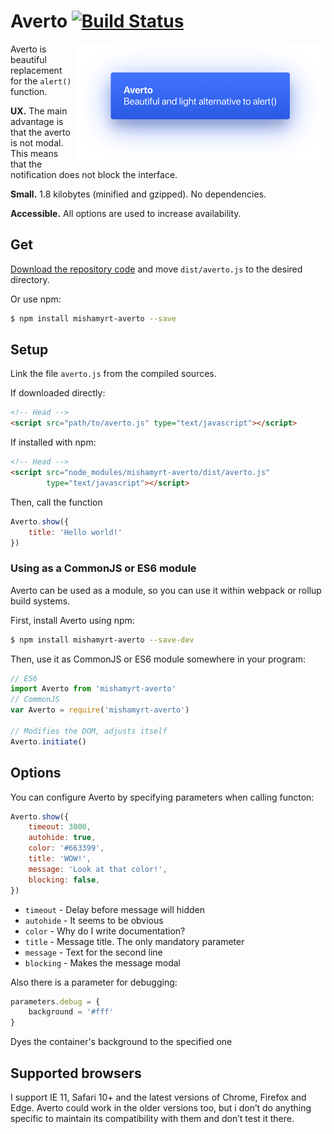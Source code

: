 # Averto [![Build Status](https://travis-ci.org/mishamyrt/averto.svg?branch=master)][ci]

<a href="http://mishamyrt.github.io/averto/"><img src="https://raw.githubusercontent.com/mishamyrt/averto/master/img/screenshot.png" align="right"
     alt="Averto dialog screenshot" width="400" height="188"></a>

Averto is beautiful replacement for the `alert()` function.

**UX.** The main advantage is that the averto is not modal. 
This means that the notification does not block the interface.

**Small.** 1.8 kilobytes (minified and gzipped). No dependencies.

**Accessible.** All options are used to increase availability.


## Get

[Download the repository code](https://github.com/mishamyrt/averto/archive/master.zip) and move `dist/averto.js` to the desired directory.

Or use npm:

```sh
$ npm install mishamyrt-averto --save
```

## Setup

Link the file `averto.js` from the compiled sources.

If downloaded directly:
```html
<!-- Head -->
<script src="path/to/averto.js" type="text/javascript"></script>
```

If installed with npm:

```html
<!-- Head -->
<script src="node_modules/mishamyrt-averto/dist/averto.js"
        type="text/javascript"></script>
```

Then, call the function 

```js
Averto.show({
    title: 'Hello world!'
})
```

### Using as a CommonJS or ES6 module

Averto can be used as a module, so you can use it within webpack or rollup build systems.

First, install Averto using npm:

```sh
$ npm install mishamyrt-averto --save-dev
```

Then, use it as CommonJS or ES6 module somewhere in your program:

```js
// ES6
import Averto from 'mishamyrt-averto'
// CommonJS
var Averto = require('mishamyrt-averto')

// Modifies the DOM, adjusts itself
Averto.initiate()
```

## Options

You can configure Averto by specifying parameters when calling functon:

```js
Averto.show({
    timeout: 3000,
    autohide: true,
    color: '#663399',
    title: 'WOW!',
    message: 'Look at that color!',
    blocking: false,
})
```

* `timeout` - Delay before message will hidden
* `autohide` - It seems to be obvious
* `color` - Why do I write documentation?
* `title` - Message title. The only mandatory parameter
* `message` - Text for the second line
* `blocking` - Makes the message modal

Also there is a parameter for debugging:

```js
parameters.debug = {
    background = '#fff'
}
```

Dyes the container's background to the specified one


## Supported browsers

I support IE 11, Safari 10+ and the latest versions of Chrome, Firefox and Edge. Averto could work in the older versions too, but i don’t do anything specific to maintain its compatibility with them and don’t test it there.

[ci]: https://travis-ci.org/mishamyrt/averto